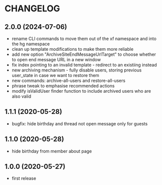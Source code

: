CHANGELOG
=========

2.0.0 (2024-07-06)
------------------

* rename CLI commands to move them out of the xf namespace and into the hg namespace
* clean up template modifications to make them more reliable
* add new option "ArchiveSiteEndMessageUrlTarget" to choose whether to open end message URL in a new window
* fix index pointing to an invalid template - redirect to an existiing instead
* new archiving mechanism - fully disable users, storing previous user_state in case we want to restore them
* new commands: archive-all-users and restore-all-users
* phrase tweak to emphasise recommended actions
* modify isValidUser finder function to include archived users who are also valid

1.1.1 (2020-05-28)
------------------

* bugfix: hide birthday and thread not open message only for guests

1.1.0 (2020-05-28)
------------------

* hide birthday from member about page

1.0.0 (2020-05-27)
------------------

* first release

